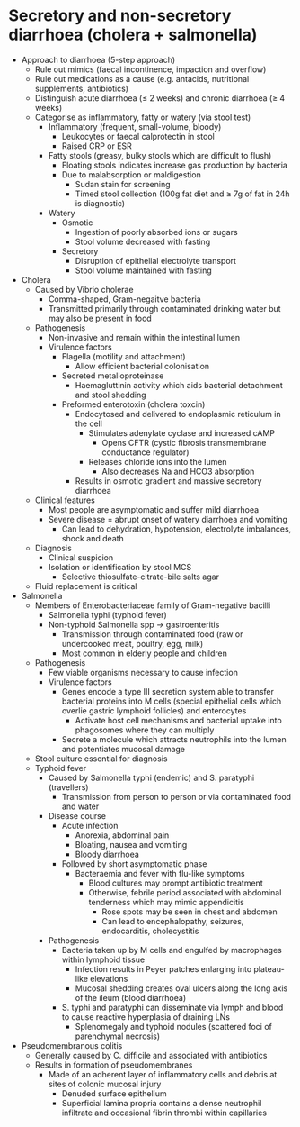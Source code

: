 # Secretory and non-secretory diarrhoea (cholera + salmonella)

- Approach to diarrhoea (5-step approach)
    - Rule out mimics (faecal incontinence, impaction and overflow)
    - Rule out medications as a cause (e.g. antacids, nutritional supplements, antibiotics)
    - Distinguish acute diarrhoea (≤ 2 weeks) and chronic diarrhoea (≥ 4 weeks)
    - Categorise as inflammatory, fatty or watery (via stool test)
        - Inflammatory (frequent, small-volume, bloody)
            - Leukocytes or faecal calprotectin in stool
            - Raised CRP or ESR
        - Fatty stools (greasy, bulky stools which are difficult to flush)
            - Floating stools indicates increase gas production by bacteria
            - Due to malabsorption or maldigestion
                - Sudan stain for screening
                - Timed stool collection (100g fat diet and ≥ 7g of fat in 24h is diagnostic)
        - Watery
            - Osmotic
                - Ingestion of poorly absorbed ions or sugars
                - Stool volume decreased with fasting
            - Secretory
                - Disruption of epithelial electrolyte transport
                - Stool volume maintained with fasting
- Cholera
    - Caused by Vibrio cholerae
        - Comma-shaped, Gram-negaitve bacteria
        - Transmitted primarily through contaminated drinking water but may also be present in food
    - Pathogenesis
        - Non-invasive and remain within the intestinal lumen
        - Virulence factors
            - Flagella (motility and attachment)
                - Allow efficient bacterial colonisation
            - Secreted metalloproteinase
                - Haemagluttinin activity which aids bacterial detachment and stool shedding
            - Preformed enterotoxin (cholera toxcin)
                - Endocytosed and delivered to endoplasmic reticulum in the cell
                    - Stimulates adenylate cyclase and increased cAMP
                        - Opens CFTR (cystic fibrosis transmembrane conductance regulator)
                    - Releases chloride ions into the lumen
                        - Also decreases Na and HCO3 absorption
                - Results in osmotic gradient and massive secretory diarrhoea
    - Clinical features
        - Most people are asymptomatic and suffer mild diarrhoea
        - Severe disease = abrupt onset of watery diarrhoea and vomiting
            - Can lead to dehydration, hypotension, electrolyte imbalances, shock and death
    - Diagnosis
        - Clinical suspicion
        - Isolation or identification by stool MCS
            - Selective thiosulfate-citrate-bile salts agar
    - Fluid replacement is critical
- Salmonella
    - Members of Enterobacteriaceae family of Gram-negative bacilli
        - Salmonella typhi (typhoid fever)
        - Non-typhoid Salmonella spp → gastroenteritis
            - Transmission through contaminated food (raw or undercooked meat, poultry, egg, milk)
            - Most common in elderly people and children
    - Pathogenesis
        - Few viable organisms necessary to cause infection
        - Virulence factors
            - Genes encode a type III secretion system able to transfer bacterial proteins into M cells (special epithelial cells which overlie gastric lymphoid follicles) and enterocytes
                - Activate host cell mechanisms and bacterial uptake into phagosomes where they can multiply
            - Secrete a molecule which attracts neutrophils into the lumen and potentiates mucosal damage
    - Stool culture essential for diagnosis
    - Typhoid fever
        - Caused by Salmonella typhi (endemic) and S. paratyphi (travellers)
            - Transmission from person to person or via contaminated food and water
        - Disease course
            - Acute infection
                - Anorexia, abdominal pain
                - Bloating, nausea and vomiting
                - Bloody diarrhoea
            - Followed by short asymptomatic phase
                - Bacteraemia and fever with flu-like symptoms
                    - Blood cultures may prompt antibiotic treatment
                    - Otherwise, febrile period associated with abdominal tenderness which may mimic appendicitis
                        - Rose spots may be seen in chest and abdomen
                        - Can lead to encephalopathy, seizures, endocarditis, cholecystitis
        - Pathogenesis
            - Bacteria taken up by M cells and engulfed by macrophages within lymphoid tissue
                - Infection results in Peyer patches enlarging into plateau-like elevations
                - Mucosal shedding creates oval ulcers along the long axis of the ileum (blood diarrhoea)
            - S. typhi and paratyphi can disseminate via lymph and blood to cause reactive hyperplasia of draining LNs
                - Splenomegaly and typhoid nodules (scattered foci of parenchymal necrosis)
- Pseudomembranous colitis
    - Generally caused by C. difficile and associated with antibiotics
    - Results in formation of pseudomembranes
        - Made of an adherent layer of inflammatory cells and debris at sites of colonic mucosal injury
            - Denuded surface epithelium
            - Superficial lamina propria contains a dense neutrophil infiltrate and occasional fibrin thrombi within capillaries
